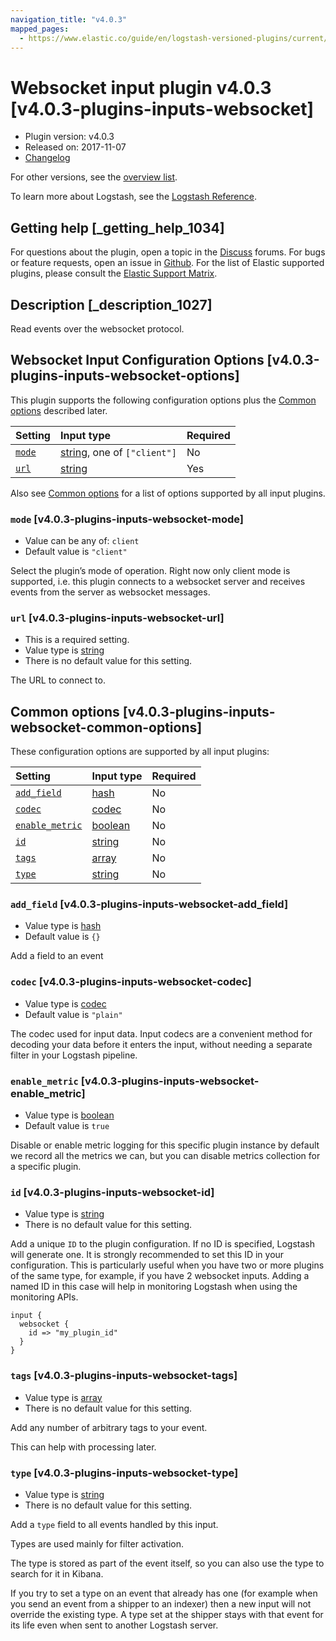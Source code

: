 ```yaml
---
navigation_title: "v4.0.3"
mapped_pages:
  - https://www.elastic.co/guide/en/logstash-versioned-plugins/current/v4.0.3-plugins-inputs-websocket.html
---
```


# Websocket input plugin v4.0.3 [v4.0.3-plugins-inputs-websocket]

* Plugin version: v4.0.3
* Released on: 2017-11-07
* [Changelog](https://github.com/logstash-plugins/logstash-input-websocket/blob/v4.0.3/CHANGELOG.md)

For other versions, see the [overview list](input-websocket-index.md).

To learn more about Logstash, see the [Logstash Reference](https://www.elastic.co/guide/en/logstash/current/index.html).

## Getting help [_getting_help_1034]

For questions about the plugin, open a topic in the [Discuss](http://discuss.elastic.co) forums. For bugs or feature requests, open an issue in [Github](https://github.com/logstash-plugins/logstash-input-websocket). For the list of Elastic supported plugins, please consult the [Elastic Support Matrix](https://www.elastic.co/support/matrix#matrix_logstash_plugins).

## Description [_description_1027]

Read events over the websocket protocol.

## Websocket Input Configuration Options [v4.0.3-plugins-inputs-websocket-options]

This plugin supports the following configuration options plus the [Common options](v4-0-3-plugins-inputs-websocket.md#v4.0.3-plugins-inputs-websocket-common-options) described later.

| Setting | Input type | Required |
| :- | :- | :- |
| [`mode`](v4-0-3-plugins-inputs-websocket.md#v4.0.3-plugins-inputs-websocket-mode) | [string](/lsr/value-types.md#string), one of `["client"]` | No |
| [`url`](v4-0-3-plugins-inputs-websocket.md#v4.0.3-plugins-inputs-websocket-url) | [string](/lsr/value-types.md#string) | Yes |

Also see [Common options](v4-0-3-plugins-inputs-websocket.md#v4.0.3-plugins-inputs-websocket-common-options) for a list of options supported by all input plugins.

### `mode` [v4.0.3-plugins-inputs-websocket-mode]

* Value can be any of: `client`
* Default value is `"client"`

Select the plugin’s mode of operation. Right now only client mode is supported, i.e. this plugin connects to a websocket server and receives events from the server as websocket messages.

### `url` [v4.0.3-plugins-inputs-websocket-url]

* This is a required setting.
* Value type is [string](/lsr/value-types.md#string)
* There is no default value for this setting.

The URL to connect to.

## Common options [v4.0.3-plugins-inputs-websocket-common-options]

These configuration options are supported by all input plugins:

| Setting | Input type | Required |
| :- | :- | :- |
| [`add_field`](v4-0-3-plugins-inputs-websocket.md#v4.0.3-plugins-inputs-websocket-add_field) | [hash](/lsr/value-types.md#hash) | No |
| [`codec`](v4-0-3-plugins-inputs-websocket.md#v4.0.3-plugins-inputs-websocket-codec) | [codec](/lsr/value-types.md#codec) | No |
| [`enable_metric`](v4-0-3-plugins-inputs-websocket.md#v4.0.3-plugins-inputs-websocket-enable_metric) | [boolean](/lsr/value-types.md#boolean) | No |
| [`id`](v4-0-3-plugins-inputs-websocket.md#v4.0.3-plugins-inputs-websocket-id) | [string](/lsr/value-types.md#string) | No |
| [`tags`](v4-0-3-plugins-inputs-websocket.md#v4.0.3-plugins-inputs-websocket-tags) | [array](/lsr/value-types.md#array) | No |
| [`type`](v4-0-3-plugins-inputs-websocket.md#v4.0.3-plugins-inputs-websocket-type) | [string](/lsr/value-types.md#string) | No |

### `add_field` [v4.0.3-plugins-inputs-websocket-add_field]

* Value type is [hash](/lsr/value-types.md#hash)
* Default value is `{}`

Add a field to an event

### `codec` [v4.0.3-plugins-inputs-websocket-codec]

* Value type is [codec](/lsr/value-types.md#codec)
* Default value is `"plain"`

The codec used for input data. Input codecs are a convenient method for decoding your data before it enters the input, without needing a separate filter in your Logstash pipeline.

### `enable_metric` [v4.0.3-plugins-inputs-websocket-enable_metric]

* Value type is [boolean](/lsr/value-types.md#boolean)
* Default value is `true`

Disable or enable metric logging for this specific plugin instance by default we record all the metrics we can, but you can disable metrics collection for a specific plugin.

### `id` [v4.0.3-plugins-inputs-websocket-id]

* Value type is [string](/lsr/value-types.md#string)
* There is no default value for this setting.

Add a unique `ID` to the plugin configuration. If no ID is specified, Logstash will generate one. It is strongly recommended to set this ID in your configuration. This is particularly useful when you have two or more plugins of the same type, for example, if you have 2 websocket inputs. Adding a named ID in this case will help in monitoring Logstash when using the monitoring APIs.

```
input {
  websocket {
    id => "my_plugin_id"
  }
}
```

### `tags` [v4.0.3-plugins-inputs-websocket-tags]

* Value type is [array](/lsr/value-types.md#array)
* There is no default value for this setting.

Add any number of arbitrary tags to your event.

This can help with processing later.

### `type` [v4.0.3-plugins-inputs-websocket-type]

* Value type is [string](/lsr/value-types.md#string)
* There is no default value for this setting.

Add a `type` field to all events handled by this input.

Types are used mainly for filter activation.

The type is stored as part of the event itself, so you can also use the type to search for it in Kibana.

If you try to set a type on an event that already has one (for example when you send an event from a shipper to an indexer) then a new input will not override the existing type. A type set at the shipper stays with that event for its life even when sent to another Logstash server.
